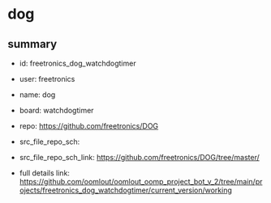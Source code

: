 # dog
 
## summary 
* id: freetronics_dog_watchdogtimer
* user: freetronics
* name: dog
* board: watchdogtimer
* repo: https://github.com/freetronics/DOG



* src_file_repo_sch: 
* src_file_repo_sch_link: https://github.com/freetronics/DOG/tree/master/
* full details link: https://github.com/oomlout/oomlout_oomp_project_bot_v_2/tree/main/projects/freetronics_dog_watchdogtimer/current_version/working  








